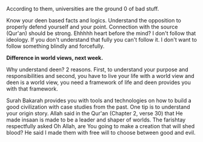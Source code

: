 According to them, universities are the ground 0 of bad stuff.

Know your deen based facts and logics. Understand the opposition to properly defend yourself and your point. Connection with the source (Qur'an) should be strong. Ehhhhh heart before the mind? I don't follow that ideology. If you don't understand that fully you can't follow it. I don't want to follow something blindly and forcefully.

**Difference in world views, next week.**

Why understand deen? 2 reasons. First, to understand your purpose and responsibilities and second, you have to live your life with a world view and deen is a world view, you need a framework of life and deen provides you with that framework.

Surah Bakarah provides you with tools and technologies on how to build a good civilization with case studies from the past. One tip is to understand your origin story. Allah said in the Qur'an (Chapter 2, verse 30) that He made insaan is made to be a leader and shaper of worlds. The farishtay respectfully asked Oh Allah, are You going to make a creation that will shed blood? He said I made them with free will to choose between good and evil.